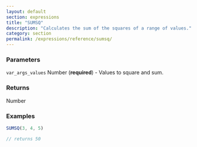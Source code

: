 ```yaml
---
layout: default
section: expressions
title: "SUMSQ"
description: "Calculates the sum of the squares of a range of values."
category: section
permalink: /expressions/reference/sumsq/
---
```


### Parameters

`var_args_values` Number (__required__) - Values to square and sum.

### Returns

Number

### Examples

```js
SUMSQ(3, 4, 5)

// returns 50
```